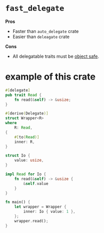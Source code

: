 # `fast_delegate`

**Pros**
* Faster than `auto_delegate` crate 
* Easier than `deleagate` crate 

**Cons**
* All delegatable traits must be [object safe](https://doc.rust-lang.org/reference/items/traits.html#object-safety).

# example of this crate

```rust
#[delegate]
pub trait Read {
    fn read(&self) -> &usize;
}

#[derive(Delegate)]
struct Wrapper<R>
where
    R: Read,
{
    #[to(Read)]
    inner: R,
}

struct Io {
    value: usize,
}

impl Read for Io {
    fn read(&self) -> &usize {
        &self.value
    }
}

fn main() {
    let wrapper = Wrapper {
        inner: Io { value: 1 },
    };
    wrapper.read();
}
```

